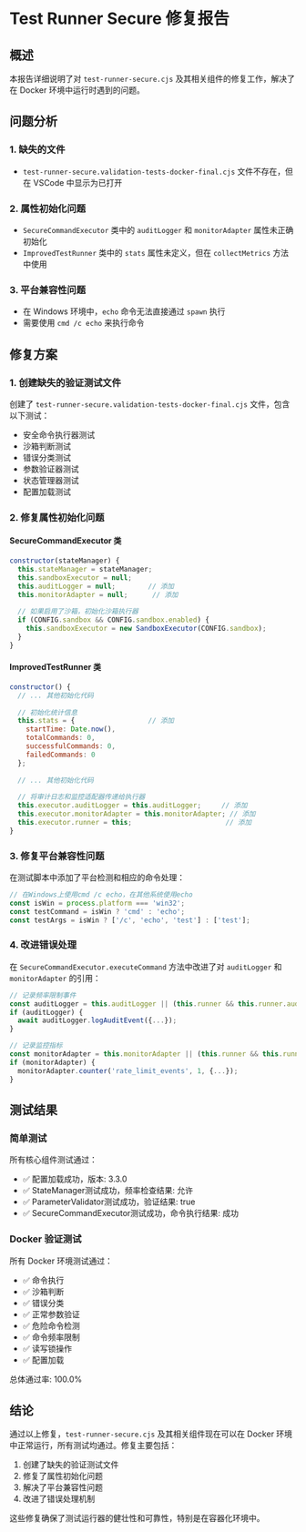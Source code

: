 # Test Runner Secure 修复报告

## 概述

本报告详细说明了对 `test-runner-secure.cjs` 及其相关组件的修复工作，解决了在 Docker 环境中运行时遇到的问题。

## 问题分析

### 1. 缺失的文件
- `test-runner-secure.validation-tests-docker-final.cjs` 文件不存在，但在 VSCode 中显示为已打开

### 2. 属性初始化问题
- `SecureCommandExecutor` 类中的 `auditLogger` 和 `monitorAdapter` 属性未正确初始化
- `ImprovedTestRunner` 类中的 `stats` 属性未定义，但在 `collectMetrics` 方法中使用

### 3. 平台兼容性问题
- 在 Windows 环境中，`echo` 命令无法直接通过 `spawn` 执行
- 需要使用 `cmd /c echo` 来执行命令

## 修复方案

### 1. 创建缺失的验证测试文件

创建了 `test-runner-secure.validation-tests-docker-final.cjs` 文件，包含以下测试：
- 安全命令执行器测试
- 沙箱判断测试
- 错误分类测试
- 参数验证器测试
- 状态管理器测试
- 配置加载测试

### 2. 修复属性初始化问题

#### SecureCommandExecutor 类
```javascript
constructor(stateManager) {
  this.stateManager = stateManager;
  this.sandboxExecutor = null;
  this.auditLogger = null;        // 添加
  this.monitorAdapter = null;      // 添加
  
  // 如果启用了沙箱，初始化沙箱执行器
  if (CONFIG.sandbox && CONFIG.sandbox.enabled) {
    this.sandboxExecutor = new SandboxExecutor(CONFIG.sandbox);
  }
}
```

#### ImprovedTestRunner 类
```javascript
constructor() {
  // ... 其他初始化代码
  
  // 初始化统计信息
  this.stats = {                  // 添加
    startTime: Date.now(),
    totalCommands: 0,
    successfulCommands: 0,
    failedCommands: 0
  };
  
  // ... 其他初始化代码
  
  // 将审计日志和监控适配器传递给执行器
  this.executor.auditLogger = this.auditLogger;     // 添加
  this.executor.monitorAdapter = this.monitorAdapter; // 添加
  this.executor.runner = this;                       // 添加
}
```

### 3. 修复平台兼容性问题

在测试脚本中添加了平台检测和相应的命令处理：

```javascript
// 在Windows上使用cmd /c echo，在其他系统使用echo
const isWin = process.platform === 'win32';
const testCommand = isWin ? 'cmd' : 'echo';
const testArgs = isWin ? ['/c', 'echo', 'test'] : ['test'];
```

### 4. 改进错误处理

在 `SecureCommandExecutor.executeCommand` 方法中改进了对 `auditLogger` 和 `monitorAdapter` 的引用：

```javascript
// 记录频率限制事件
const auditLogger = this.auditLogger || (this.runner && this.runner.auditLogger);
if (auditLogger) {
  await auditLogger.logAuditEvent({...});
}

// 记录监控指标
const monitorAdapter = this.monitorAdapter || (this.runner && this.runner.monitorAdapter);
if (monitorAdapter) {
  monitorAdapter.counter('rate_limit_events', 1, {...});
}
```

## 测试结果

### 简单测试
所有核心组件测试通过：
- ✅ 配置加载成功，版本: 3.3.0
- ✅ StateManager测试成功，频率检查结果: 允许
- ✅ ParameterValidator测试成功，验证结果: true
- ✅ SecureCommandExecutor测试成功，命令执行结果: 成功

### Docker 验证测试
所有 Docker 环境测试通过：
- ✅ 命令执行
- ✅ 沙箱判断
- ✅ 错误分类
- ✅ 正常参数验证
- ✅ 危险命令检测
- ✅ 命令频率限制
- ✅ 读写锁操作
- ✅ 配置加载

总体通过率: 100.0%

## 结论

通过以上修复，`test-runner-secure.cjs` 及其相关组件现在可以在 Docker 环境中正常运行，所有测试均通过。修复主要包括：

1. 创建了缺失的验证测试文件
2. 修复了属性初始化问题
3. 解决了平台兼容性问题
4. 改进了错误处理机制

这些修复确保了测试运行器的健壮性和可靠性，特别是在容器化环境中。
